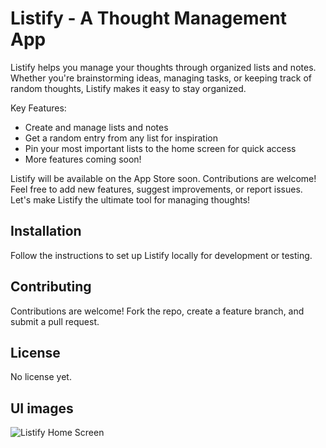 # Listify - A Thought Management App

Listify helps you manage your thoughts through organized lists and notes. Whether you're brainstorming ideas, managing tasks, or keeping track of random thoughts, Listify makes it easy to stay organized.

Key Features:
- Create and manage lists and notes
- Get a random entry from any list for inspiration
- Pin your most important lists to the home screen for quick access
- More features coming soon!

Listify will be available on the App Store soon. Contributions are welcome! Feel free to add new features, suggest improvements, or report issues. Let's make Listify the ultimate tool for managing thoughts!

## Installation
Follow the instructions to set up Listify locally for development or testing.

## Contributing
Contributions are welcome! Fork the repo, create a feature branch, and submit a pull request.

## License
No license yet.

## UI images
![Listify Home Screen](images/homepage.png)
